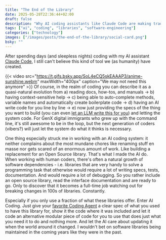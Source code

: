 ```yaml
---
title: "The End of the Library"
date: 2025-05-28T22:36:44+02:00
draft: false
description: "Why AI coding assistants like Claude Code are making traditional software libraries obsolete - a firsthand experience"
tags: ["ai", "coding", "libraries", "software-engineering"]
categories: ["technology"]
images: ["/images/posts/the-end-of-the-library/social-card.png"]
bsky: ""
---
```


After spending days (and sleepless nights) coding with my AI assistant [Claude Code](https://claude.ai/code),
I still can't believe this kind of tool we (as humanity) have created.

{{< video src="https://t.gifs.bsky.app/SoL4eCQ5skEAAAP3/anime-sunshine.webm" maxWidth="400px" caption="We may not need this anymore" >}}
Of course, in the realm of coding you can describe it as a quasi-natural
evolution from a) reading docs, how-tos, and manuals -> b) having context-sensitive
help -> c) being able to auto-complete methods, variable names and 
automatically create boilerplate code -> d) having an AI write code for you
line by line -> e) now just providing the specs of the thing you want to build
(you can even [let an LLM write this for you](https://harper.blog/2025/05/08/basic-claude-code/)) and letting the system code. For
GenX digital immigrants who grew up with the command line, it's still awesome to be 
in the loop, but the next generation of coders (vibers?) will just let the system 
do what it thinks is necessary.

One thing especially struck me in working with an AI coding system:
it neither complains about the most mundane chores like renaming stuff en masse nor
gets scared of an enormous amount of work. Like building a replacement for an
Open Source library. That's what I made the AI do. When working with human
coders, there's often a natural growth of software dependencies - i.e. libraries
that are very handy to solve a programming task that otherwise would require a
lot of writing specs, tests, documentation. And would require a lot of debugging.
So you rather include an open source library, read the interface documentation and
are ready to go. Only to discover that it becomes a full-time job watching
out for breaking changes in 100s of libraries. Constantly.

Especially if you only use a fraction of what these libraries offer. Enter AI Coding.
Just give your [favorite Coding Agent](https://claude.ai/code) a clear spec of what you used to have this
library for, show it the code where it was included and let it code an alternative
modular piece of code for you to use that does just what you need it to do and nothing
more. And let the AI care about updating it when the world around it changed. I wouldn't
bet on software libraries being maintained in the coming years like they were in
the past.
